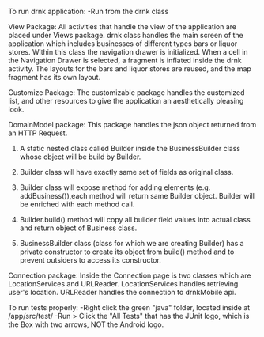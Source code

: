 To run drnk application:
-Run from the drnk class

View Package:
All activities that handle the view of the application are placed under Views package.
drnk class handles the main screen of the application which includes businesses of different types bars or liquor stores.
Within this class the navigation drawer is initialized.
When a cell in the Navigation Drawer is selected, a fragment is inflated inside the drnk activity.
The layouts for the bars and liquor stores are reused, and the map fragment has its own layout.

Customize Package:
The customizable package handles the customized list, and other resources to give the application an aesthetically
pleasing look.

DomainModel package:
This package handles the json object returned from an HTTP Request.
1) A static nested class called Builder inside the BusinessBuilder class whose object will be build by Builder.

2) Builder class will have exactly same set of fields as original class.
3) Builder class will expose method for adding elements (e.g. addBusiness()),each method will return same Builder
  object. Builder will be enriched with each method call.

4) Builder.build() method will copy all builder field values into actual class and return object of Business class.
5) BusinessBuilder class (class for which we are creating Builder) has a private constructor to create its object
   from build() method and to prevent outsiders to access its constructor.

Connection package:
Inside the Connection page is two classes which are LocationServices and URLReader. LocationServices handles retrieving
user's location. URLReader handles the connection to drnkMobile api.

To run tests properly:
-Right click the green "java" folder, located inside at /app/src/test/
-Run > Click the "All Tests" that has the JUnit logo, which is the Box with two arrows, NOT the Android logo.
